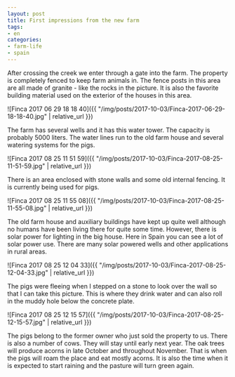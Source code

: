 ```yaml
---
layout: post
title: First impressions from the new farm
tags:
- en
categories:
- farm-life
- spain
---
```

After crossing the creek we enter through a gate into the farm. The property is completely fenced to keep farm animals in. The fence posts in this area are all made of granite - like the rocks in the picture. It is also the favorite building material used on the exterior of the houses in this area.

![Finca 2017 06 29 18 18 40]({{ "/img/posts/2017-10-03/Finca-2017-06-29-18-18-40.jpg" | relative_url }})

The farm has several wells and it has this water tower. The capacity is probably 5000 liters. The water lines run to the old farm house and several watering systems for the pigs.

![Finca 2017 08 25 11 51 59]({{ "/img/posts/2017-10-03/Finca-2017-08-25-11-51-59.jpg" | relative_url }})

There is an area enclosed with stone walls and some old internal fencing. It is currently being used for pigs.

![Finca 2017 08 25 11 55 08]({{ "/img/posts/2017-10-03/Finca-2017-08-25-11-55-08.jpg" | relative_url }})

The old farm house and auxiliary buildings have kept up quite well although no humans have been living there for quite some time. However, there is solar power for lighting in the big house. Here in Spain you can see a lot of solar power use. There are many solar powered wells and other applications in rural areas.

![Finca 2017 08 25 12 04 33]({{ "/img/posts/2017-10-03/Finca-2017-08-25-12-04-33.jpg" | relative_url }})

The pigs were fleeing when I stepped on a stone to look over the wall so that I can take this picture. This is where they drink water and can also roll in the muddy hole below the concrete plate.

![Finca 2017 08 25 12 15 57]({{ "/img/posts/2017-10-03/Finca-2017-08-25-12-15-57.jpg" | relative_url }})

The pigs belong to the former owner who just sold the property to us. There is also a number of cows. They will stay until early next year. The oak trees will produce acorns in late October and throughout November. That is when the pigs will roam the place and eat mostly acorns. It is also the time when it is expected to start raining and the pasture will turn green again.
